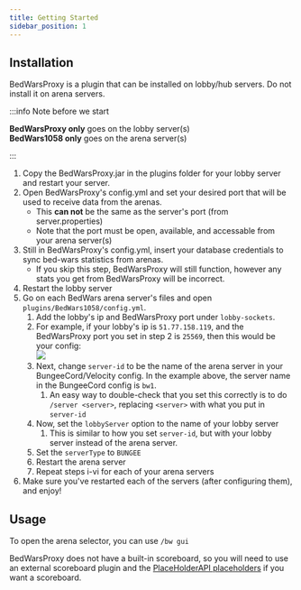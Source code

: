 ```yaml
---
title: Getting Started
sidebar_position: 1
---
```


## Installation

BedWarsProxy is a plugin that can be installed on lobby/hub servers. Do not install it on arena servers.

:::info Note before we start

**BedWarsProxy only** goes on the lobby server(s)<br/>
**BedWars1058 only** goes on the arena server(s)

:::

1. Copy the BedWarsProxy.jar in the plugins folder for your lobby server and restart your server.
2. Open BedWarsProxy's config.yml and set your desired port that will be used to receive data from the arenas.
   * This **can not** be the same as the server's port (from server.properties)
   * Note that the port must be open, available, and accessable from your arena server(s)
3. Still in BedWarsProxy's config.yml, insert your database credentials to sync bed-wars statistics from arenas.
   * If you skip this step, BedWarsProxy will still function, however any stats you get from BedWarsProxy will be incorrect.
4. Restart the lobby server
5. Go on each BedWars arena server's files and open `plugins/BedWars1058/config.yml`.
   1. Add the lobby's ip and BedWarsProxy port under `lobby-sockets`.
   2. For example, if your lobby's ip is `51.77.158.119`,
      and the BedWarsProxy port you set in step 2 is `25569`, then this would be your config:<br/>![](/img/immagine.png)
   3. Next, change `server-id` to be the name of the arena server in your BungeeCord/Velocity config.
      In the example above, the server name in the BungeeCord config is `bw1`.
      1. An easy way to double-check that you set this correctly is to do `/server <server>`,
         replacing `<server>` with what you put in `server-id`
   4. Now, set the `lobbyServer` option to the name of your lobby server
      1. This is similar to how you set `server-id`, but with your lobby server instead of the arena server.
   5. Set the `serverType` to `BUNGEE`
   6. Restart the arena server
   7. Repeat steps i-vi for each of your arena servers
6. Make sure you've restarted each of the servers (after configuring them), and enjoy!

## Usage
To open the arena selector, you can use `/bw gui`

BedWarsProxy does not have a built-in scoreboard, so you will need to use an external scoreboard plugin and the
[PlaceHolderAPI placeholders](features/placeholders) if you want a scoreboard.
